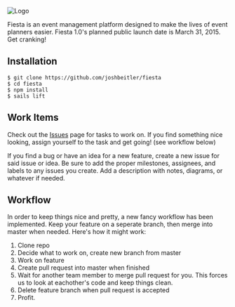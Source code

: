 ![Logo](http://i61.tinypic.com/2mhbd5d.png)

Fiesta is an event management platform designed to make the lives of event 
planners easier. Fiesta 1.0's planned public launch date is March 31, 2015. Get
 cranking!

## Installation

```
$ git clone https://github.com/joshbeitler/fiesta
$ cd fiesta
$ npm install
$ sails lift
```

## Work Items

Check out the [Issues](https://github.com/joshbeitler/fiesta/issues) page for
tasks to work on. If you find something nice looking, assign yourself to the
task and get going! (see workflow below)

If you find a bug or have an idea for a new feature, create a new issue for said
issue or idea. Be sure to add the proper milestones, assignees, and labels to
any issues you create. Add a description with notes, diagrams, or whatever if
needed.

## Workflow

In order to keep things nice and pretty, a new fancy workflow has been
implemented. Keep your feature on a seperate branch, then merge into master
when needed. Here's how it might work:

1. Clone repo
2. Decide what to work on, create new branch from master
3. Work on feature
4. Create pull request into master when finished
5. Wait for another team member to merge pull request for you. This forces us
to look at eachother's code and keep things clean.
6. Delete feature branch when pull request is accepted
7. Profit.